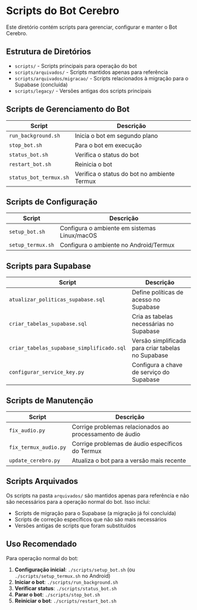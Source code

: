 # Scripts do Bot Cerebro

Este diretório contém scripts para gerenciar, configurar e manter o Bot Cerebro.

## Estrutura de Diretórios

- `scripts/` - Scripts principais para operação do bot
- `scripts/arquivados/` - Scripts mantidos apenas para referência
- `scripts/arquivados/migracao/` - Scripts relacionados à migração para o Supabase (concluída)
- `scripts/legacy/` - Versões antigas dos scripts principais

## Scripts de Gerenciamento do Bot

| Script | Descrição |
|--------|-----------|
| `run_background.sh` | Inicia o bot em segundo plano |
| `stop_bot.sh` | Para o bot em execução |
| `status_bot.sh` | Verifica o status do bot |
| `restart_bot.sh` | Reinicia o bot |
| `status_bot_termux.sh` | Verifica o status do bot no ambiente Termux |

## Scripts de Configuração

| Script | Descrição |
|--------|-----------|
| `setup_bot.sh` | Configura o ambiente em sistemas Linux/macOS |
| `setup_termux.sh` | Configura o ambiente no Android/Termux |

## Scripts para Supabase

| Script | Descrição |
|--------|-----------|
| `atualizar_politicas_supabase.sql` | Define políticas de acesso no Supabase |
| `criar_tabelas_supabase.sql` | Cria as tabelas necessárias no Supabase |
| `criar_tabelas_supabase_simplificado.sql` | Versão simplificada para criar tabelas no Supabase |
| `configurar_service_key.py` | Configura a chave de serviço do Supabase |

## Scripts de Manutenção

| Script | Descrição |
|--------|-----------|
| `fix_audio.py` | Corrige problemas relacionados ao processamento de áudio |
| `fix_termux_audio.py` | Corrige problemas de áudio específicos do Termux |
| `update_cerebro.py` | Atualiza o bot para a versão mais recente |

## Scripts Arquivados

Os scripts na pasta `arquivados/` são mantidos apenas para referência e não são necessários para a operação normal do bot. Isso inclui:

- Scripts de migração para o Supabase (a migração já foi concluída)
- Scripts de correção específicos que não são mais necessários
- Versões antigas de scripts que foram substituídos

## Uso Recomendado

Para operação normal do bot:

1. **Configuração inicial**: `./scripts/setup_bot.sh` (ou `./scripts/setup_termux.sh` no Android)
2. **Iniciar o bot**: `./scripts/run_background.sh`
3. **Verificar status**: `./scripts/status_bot.sh`
4. **Parar o bot**: `./scripts/stop_bot.sh`
5. **Reiniciar o bot**: `./scripts/restart_bot.sh`
